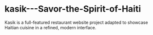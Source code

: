# kasik---Savor-the-Spirit-of-Haiti
Kasik is a full-featured restaurant website project adapted to showcase Haitian cuisine in a refined, modern interface.
